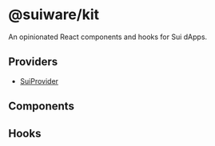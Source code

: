 # @suiware/kit

An opinionated React components and hooks for Sui dApps.

## Providers

- [SuiProvider](./docs/SuiProvider.md)

## Components


## Hooks

